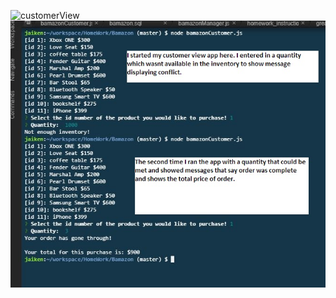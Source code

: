 ![customerView](C:\Users\Owner\Documents\customerView1.JPG)
![customerView](./img/customerView/customerView1.JPG)